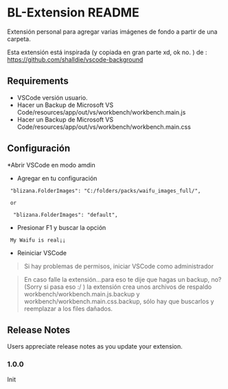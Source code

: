 # BL-Extension README

Extensión personal para agregar varias imágenes de fondo a partir de una carpeta.

Esta extensión está inspirada (y copiada en gran parte xd, ok no. )  de : https://github.com/shalldie/vscode-background

## Requirements

* VSCode versión usuario.
* Hacer un Backup de Microsoft VS Code/resources/app/out/vs/workbench/workbench.main.js
* Hacer un Backup de Microsoft VS Code/resources/app/out/vs/workbench/workbench.main.css

## Configuración
*Abrir VSCode en modo amdin

* Agregar en tu configuración
```
 "blizana.FolderImages": "C:/folders/packs/waifu_images_full/",

 or

  "blizana.FolderImages": "default",
```
* Presionar F1 y buscar la opción
```
 My Waifu is real¡¡
```

* Reiniciar VSCode
 > Si hay problemas de permisos, iniciar VSCode como administrador
 
 > En caso falle la extensión...para eso te dije que hagas un backup, no? (Sorry si pasa eso :/ ) la extensión crea unos archivos de respaldo workbench/workbench.main.js.backup y workbench/workbench.main.css.backup, sólo hay que buscarlos y reemplazar a los files dañados.

## Release Notes

Users appreciate release notes as you update your extension.

### 1.0.0

Init
